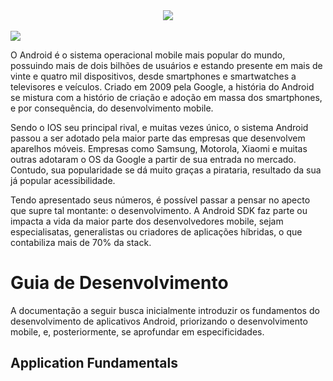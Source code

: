 <div align="center">
  <img src="https://user-images.githubusercontent.com/61476935/154176831-50b6f16a-2858-48a0-b8b7-59b1c8291837.png">
</div>
<br>
<img src="https://img.shields.io/static/v1?label=android&message=Mobile-Development&color=green&style=for-the-badge&logo=Android"/>

O Android é o sistema operacional mobile mais popular do mundo, possuindo mais de dois bilhões de usuários e estando presente em mais de vinte e quatro mil dispositivos, desde smartphones e smartwatches a televisores e veículos. Criado em 2009 pela Google, a história do Android se mistura com a histório de criação e adoção em massa dos smartphones, e por consequência, do desenvolvimento mobile.

Sendo o IOS seu principal rival, e muitas vezes único, o sistema Android passou a ser adotado pela maior parte das empresas que desenvolvem aparelhos móveis. Empresas como Samsung, Motorola, Xiaomi e muitas outras adotaram o OS da Google a partir de sua entrada no mercado. Contudo, sua popularidade se dá muito graças a pirataria, resultado da sua já popular acessibilidade.

Tendo apresentado seus números, é possível passar a pensar no apecto que supre tal montante: o desenvolvimento. A Android SDK faz parte ou impacta a vida da maior parte dos desenvolvedores mobile, sejam especialisatas, generalistas ou criadores de aplicações híbridas, o que contabiliza mais de 70% da stack.

<h1>Guia de Desenvolvimento</h1>

A documentação a seguir busca inicialmente introduzir os fundamentos do desenvolvimento de aplicativos Android, priorizando o desenvolvimento mobile, e, posteriormente, se aprofundar em especificidades. 

<h2>Application Fundamentals</h2>

